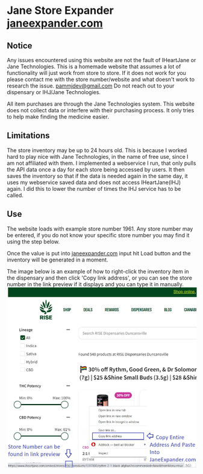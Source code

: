 # Jane Store Expander [janeexpander.com](http://janeexpander.com/)

## Notice
Any issues encountered using this website are not the fault of IHeartJane or Jane Technologies. This is a homemade website that assumes a lot of functionality will just work from store to store. If it does not work for you please contact me with the store number/website and what doesn't work to research the issue. pammjdev@gmail.com Do not reach out to your dispensary or IHJ/Jane Technologies.

All item purchases are through the Jane Technologies system. This website does not collect data or interfere with their purchasing process. It only tries to help make finding the medicine easier.

## Limitations
The store inventory may be up to 24 hours old. This is because I worked hard to play nice with Jane Technologies, in the name of free use, since I am not affiliated with them. I implemented a webservice I run, that only pulls the API data once a day for each store being accessed by users. It then saves the inventory so that if the data is needed again in the same day, it uses my webservice saved data and does not access IHeartJane(IHJ) again. I did this to lower the number of times the IHJ service has to be called.

## Use
The website loads with example store number 1961. Any store number may be entered, if you do not know your specific store number you may find it using the step below.

Once the value is put into [janeexpander.com](http://janeexpander.com/) input hit Load button and the inventory will be generated in a moment.

The image below is an example of how to right-click the inventory item in the dispensary and then click 'Copy link address', or you can see the store number in the link preview if it displays and you can type it in manually.
![Find Store Number](https://raw.githubusercontent.com/pammjdev/extension/main/images/get_store_number.jpg)
